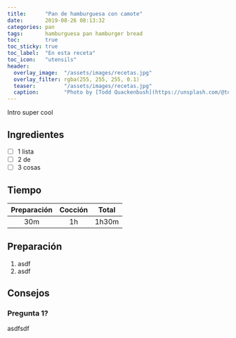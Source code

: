 ```yaml
---
title:      "Pan de hamburguesa con camote"
date:       2019-08-26 08:13:32
categories: pan
tags:       hamburguesa pan hamburger bread
toc:        true
toc_sticky: true
toc_label:  "En esta receta"
toc_icon:   "utensils"
header:
  overlay_image:  "/assets/images/recetas.jpg"
  overlay_filter: rgba(255, 255, 255, 0.1)
  teaser:         "/assets/images/recetas.jpg"
  caption:        "Photo by [Todd Quackenbush](https://unsplash.com/@toddquackenbush) on Unsplash"
---
```


Intro super cool

## Ingredientes

- [ ] 1 lista
- [ ] 2 de
- [ ] 3 cosas

## Tiempo

| Preparación| Cocción | Total |
|:----------:|:-------:|:-----:|
|30m         |1h       |1h30m  |

## Preparación

1. asdf
1. asdf


## Consejos

### Pregunta 1?
asdfsdf
